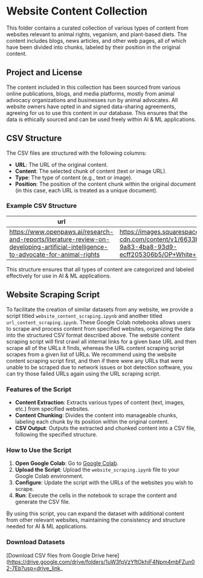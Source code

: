 # Website Content Collection

This folder contains a curated collection of various types of content from websites relevant to animal rights, veganism, and plant-based diets. The content includes blogs, news articles, and other web pages, all of which have been divided into chunks, labeled by their position in the original content.

## Project and License

The content included in this collection has been sourced from various online publications, blogs, and media platforms, mostly from animal advocacy organizations and businesses run by animal advocates. All website owners have opted in and signed data-sharing agreements, agreeing for us to use this content in our database. This ensures that the data is ethically sourced and can be used freely within AI & ML applications.

## CSV Structure

The CSV files are structured with the following columns:

- **URL**: The URL of the original content.
- **Content**: The selected chunk of content (text or image URL).
- **Type**: The type of content (e.g., text or image).
- **Position**: The position of the content chunk within the original document (in this case, each URL is treated as a unique document).

### Example CSV Structure

| url                                                                                   | content                                                                                                                                                 | type  | position |
|---------------------------------------------------------------------------------------|---------------------------------------------------------------------------------------------------------------------------------------------------------|-------|----------|
| https://www.openpaws.ai/research-and-reports/literature-review-on-developing-artificial-intelligence-to-advocate-for-animal-rights | https://images.squarespace-cdn.com/content/v1/6633b105dd35f079e9410acb/5b472403-9a83-4ba8-93d9-ecff205306b5/OP+White+No+Background.png?format=1500w | image | 1        |

This structure ensures that all types of content are categorized and labeled effectively for use in AI & ML applications.

## Website Scraping Script

To facilitate the creation of similar datasets from any website, we provide a script titled `website_content_scraping.ipynb` and another titled `url_content_scraping.ipynb`. These Google Colab notebooks allows users to scrape and process content from specified websites, organizing the data into the structured CSV format described above. The website content scraping script will first crawl all internal links for a given base URL and then scrape all of the URLs it finds, whereas the URL content scraping script scrapes from a given list of URLs. We recommend using the website content scraping script first, and then if there were any URLs that were unable to be scraped due to network issues or bot detection software, you can try those failed URLs again using the URL scraping script.

### Features of the Script

- **Content Extraction**: Extracts various types of content (text, images, etc.) from specified websites.
- **Content Chunking**: Divides the content into manageable chunks, labeling each chunk by its position within the original content.
- **CSV Output**: Outputs the extracted and chunked content into a CSV file, following the specified structure.

### How to Use the Script

1. **Open Google Colab**: Go to [Google Colab](https://colab.research.google.com/).
2. **Upload the Script**: Upload the `website_scraping.ipynb` file to your Google Colab environment.
3. **Configure**: Update the script with the URLs of the websites you wish to scrape.
4. **Run**: Execute the cells in the notebook to scrape the content and generate the CSV file.

By using this script, you can expand the dataset with additional content from other relevant websites, maintaining the consistency and structure needed for AI & ML applications.

### Download Datasets

[Download CSV files from Google Drive here](https://drive.google.com/drive/folders/1uW3fpVzYftOkhiF4Npm4mbFZun02-7Eb?usp=drive_link_
